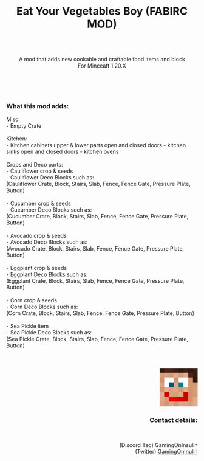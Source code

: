 
<div style="text-align: center;">
  <h1>Eat Your Vegetables Boy (FABIRC MOD)</h1> <br><br>
  <p>A mod that adds new cookable and craftable food items and block <br> 
  For Minceaft 1.20.X</p>
</div>
<br>
<br>
<br>
<div style="text-align: left;">
  <h3>What this mod adds:</h3>
  Misc: 
  <br>
  - Empty Crate
  <br><br>
  Kitchen:
  <br>
  - Kitchen cabinets upper & lower parts open and closed doors
  - kitchen sinks open and closed doors
  - kitchen ovens
  <br><br>
  Crops and Deco parts:
  <br>
  - Cauliflower crop & seeds<br>
  - Cauliflower Deco Blocks such as:<br> 
  (Cauliflower Crate, Block, Stairs, Slab, Fence, Fence Gate, Pressure Plate, Button)
  <br><br>
  - Cucumber crop & seeds<br>
  - Cucumber Deco Blocks such as:<br> 
  (Cucumber Crate, Block, Stairs, Slab, Fence, Fence Gate, Pressure Plate, Button)
  <br><br>
  - Avocado crop & seeds<br>
  - Avocado Deco Blocks such as:<br> 
  (Avocado Crate, Block, Stairs, Slab, Fence, Fence Gate, Pressure Plate, Button)
  <br><br>
  - Eggplant crop & seeds<br>
  - Eggplant Deco Blocks such as:<br> 
  (Eggplant Crate, Block, Stairs, Slab, Fence, Fence Gate, Pressure Plate, Button)
  <br><br>
  - Corn crop & seeds<br>
  - Corn Deco Blocks such as:<br>
  (Corn Crate, Block, Stairs, Slab, Fence, Fence Gate, Pressure Plate, Button)
  <br><br>
  - Sea Pickle item<br>
  - Sea Pickle Deco Blocks such as:<br>
  (Sea Pickle Crate, Block, Stairs, Slab, Fence, Fence Gate, Pressure Plate, Button)  
</div>
<br>
<br>
<br>
<div style="text-align: right;">
 <img src="src\main\resources\assets\eyvb\icon.png" alt="Mod Icon" width="100" hight="100"/> 
  <br>
  <h3>Contact details:</h3>
  <br>
  <p>
    (Discord Tag) GamingOnInsulin <br>
    (Twitter) <a href="https://twitter.com/GamingOnInsulin">GamingOnInulin</a>
  </p>
</div>
</div>
